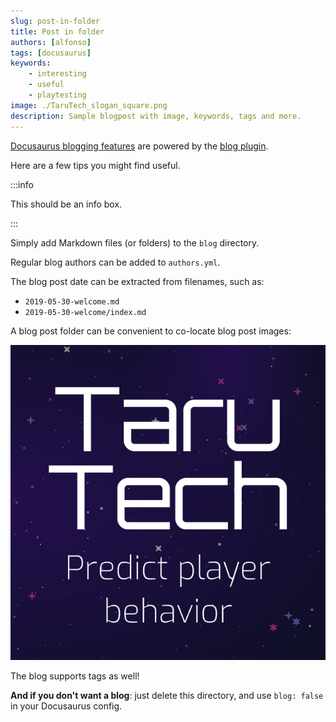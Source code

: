 ```yaml
---
slug: post-in-folder
title: Post in folder
authors: [alfonso]
tags: [docusaurus]
keywords:
    - interesting
    - useful
    - playtesting
image: ./TaruTech_slogan_square.png
description: Sample blogpost with image, keywords, tags and more.
---
```


[Docusaurus blogging features](https://docusaurus.io/docs/blog) are powered by the [blog plugin](https://docusaurus.io/docs/api/plugins/@docusaurus/plugin-content-blog).

Here are a few tips you might find useful.

:::info

This should be an info box.

:::

<!-- truncate -->

Simply add Markdown files (or folders) to the `blog` directory.

Regular blog authors can be added to `authors.yml`.

The blog post date can be extracted from filenames, such as:

- `2019-05-30-welcome.md`
- `2019-05-30-welcome/index.md`

A blog post folder can be convenient to co-locate blog post images:

![Taru Tech square logo](./TaruTech_slogan_square.png)

The blog supports tags as well!

**And if you don't want a blog**: just delete this directory, and use `blog: false` in your Docusaurus config.
